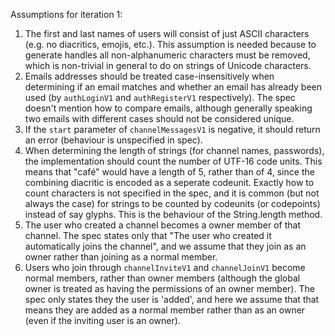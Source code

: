 Assumptions for iteration 1:
 1. The first and last names of users will consist of just ASCII characters (e.g. no diacritics, emojis, etc.). This assumption is needed because to generate handles all non-alphanumeric characters must be removed, which is non-trivial in general to do on strings of Unicode characters.
 2. Emails addresses should be treated case-insensitively when determining if an email matches and whether an email has already been used (by `authLoginV1` and `authRegisterV1` respectively). The spec doesn't mention how to compare emails, although generally speaking two emails with different cases should not be considered unique.
 3. If the `start` parameter of `channelMessagesV1` is negative, it should return an error (behaviour is unspecified in spec).
 4. When determining the length of strings (for channel names, passwords), the implementation should count the number of UTF-16 code units. This means that "café" would have a length of 5, rather than of 4, since the combining diacritic is encoded as a seperate codeunit. Exactly how to count characters is not specified in the spec, and it is common (but not always the case) for strings to be counted by codeunits (or codepoints) instead of say glyphs. This is the behaviour of the String.length method.
 5. The user who created a channel becomes a owner member of that channel. The spec states only that "The user who created it automatically joins the channel", and we assume that they join as an owner rather than joining as a normal member.
 6. Users who join through `channelInviteV1` and `channelJoinV1` become normal members, rather than owner members (although the global owner is treated as having the permissions of an owner member). The spec only states they the user is 'added', and here we assume that that means they are added as a normal member rather than as an owner (even if the inviting user is an owner).
